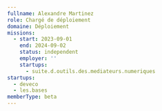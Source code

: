 ```yaml
---
fullname: Alexandre Martinez
role: Chargé de déploiement
domaine: Déploiement
missions:
  - start: 2023-09-01
    end: 2024-09-02
    status: independent
    employer: ''
    startups:
      - suite.d.outils.des.mediateurs.numeriques
startups:
  - deveco
  - les.bases
memberType: beta
---
```


